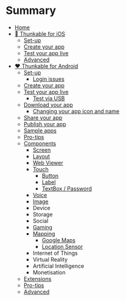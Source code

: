 # Summary

* [Home](README.md)
* [ Thunkable for iOS](chapter1.md)
  * [Set-up](chapter1/set-up.md)
  * [Create your app](chapter1/creating-your-app.md)
  * [Test your app live](chapter1/testing-your-app.md)
  * [Advanced](chapter1/advanced.md)
* [❤ Thunkable for Android](thunkable-for-android.md)
  * [Set-up](thunkable-for-android/set-up.md)
    * [Login issues](thunkable-for-android/set-up/login-issues.md)
  * [Create your app](thunkable-for-android/create-your-app.md)
  * [Test your app live](thunkable-for-android/test-your-app.md)
    * [Test via USB](thunkable-for-android/test-your-app/test-via-usb.md)
  * [Download your app](thunkable-for-android/download-your-app.md)
    * [Changing your app icon and name](thunkable-for-android/download-your-app/changing-your-app-icon-and-name.md)
  * [Share your app](thunkable-for-android/share-your-app.md)
  * [Publish your app](thunkable-for-android/publish-your-app.md)
  * [Sample apps](thunkable-for-android/sample-apps.md)
  * [Pro-tips](thunkable-for-android/best-practices.md)
  * [Components](components.md)
    * [Screen](components/screen.md)
    * [Layout](components/layout.md)
    * [Web Viewer](components/webview.md)
    * [Touch](components/touch.md)
      * [Button](components/touch/button.md)
      * [Label](components/touch/label.md)
      * [TextBox / Password](components/touch/textbox.md)
    * [Voice](components/voice-+-audio.md)
    * [Image](components/image-+-video.md)
    * Device
    * Storage
    * Social
    * [Gaming](components/gaming.md)
    * [Mapping](components/mapping.md)
      * [Google Maps](components/mapping/google-maps.md)
      * [Location Sensor](components/mapping/location-sensor.md)
    * Internet of Things
    * Virtual Reality
    * Artificial Intelligence
    * Monetisation
  * [Extensions](thunkable-for-android/extensions.md)
  * [Pro-tips](thunkable-for-android/best-practices.md)
  * [Advanced](thunkable-for-android/advanced.md)

